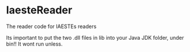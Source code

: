 IaesteReader
============

The reader code for IAESTEs readers

Its important to put the two .dll files in lib into your Java JDK folder, under bin!!
It wont run unless.